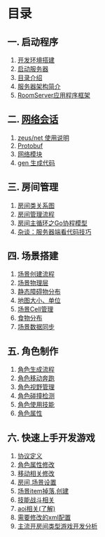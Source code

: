 # 目录


一. 启动程序
----
  1. [开发环境搭建](1.启动程序/1.开发环境搭建.md)
  2. [启动服务器](1.启动程序/2.启动服务器.md)
  3. [目录介绍](1.启动程序/3.目录介绍.md)
  4. [服务器架构简介](1.启动程序/4.服务器架构简介.md)
  5. [RoomServer应用程序框架](1.启动程序/5.RoomServer应用程序框架.md)


二. [网络会话](2.网络会话/目录.md)
----
  1. [zeus/net 使用说明](../src/zeus/net/README.md)
  1. [Protobuf](2.网络会话/Protobuf.md)
  1. [网络模块](2.网络会话/网络模块.md)
  1. [gen 生成代码](2.网络会话/gen生成代码.md)


三. 房间管理
----
  1. [房间类关系图](3.房间管理/1.房间类关系图.md)
  2. [房间管理流程](3.房间管理/2.房间管理流程.md)
  3. [房间主循环之Go协程模型](3.房间管理/3.房间主循环之Go协程模型.md)
  4. [杂谈：服务器端看代码技巧](3.房间管理/4.杂谈：服务器端看代码技巧.md)


四. 场景搭建
----
  1. [场景创建流程](4.场景搭建/1.场景创建流程.md)
  2. [场景物理层](4.场景搭建/2.场景物理层.md)
  3. [静态障碍物分布](4.场景搭建/3.静态障碍物分布.md)
  4. [地图大小、单位](4.场景搭建/4.地图大小、单位.md)
  5. [场景Cell管理](4.场景搭建/5.场景Cell管理.md)
  6. [食物分布](4.场景搭建/6.食物分布.md)
  7. [场景数据同步](4.场景搭建/7.场景数据同步.md)


五. 角色制作
----
  1. [角色生成流程](5.角色制作/1.角色生成流程.md)
  2. [角色移动奔跑](5.角色制作/2.角色移动奔跑.md)
  3. [角色视野管理](5.角色制作/3.角色视野管理.md)
  4. [角色碰撞检测](5.角色制作/4.角色碰撞检测.md)
  5. [角色使用技能](5.角色制作/5.角色使用技能.md)
  6. [角色属性](5.角色制作/6.角色属性.md)

六. 快速上手开发游戏
----

  1. [协议定义](6.快速上手开发游戏/1.协议定义.md)
  2. [角色属性修改](6.快速上手开发游戏/2.角色属性修改.md)
  3. [移动相关修改](6.快速上手开发游戏/3.移动相关修改.md)
  4. [房间,场景设置](6.快速上手开发游戏/4.房间,场景设置.md)
  5. [场景item掉落,创建](6.快速上手开发游戏/5.场景item掉落,创建.md)
  6. [技能战斗相关](6.快速上手开发游戏/6.技能战斗相关.md)
  7. [aoi相关(了解)](6.快速上手开发游戏/7.aoi相关(了解).md)
  8. [需要修改的xml配置](6.快速上手开发游戏/8.需要修改的xml配置.md)
  9. [主流开房间类型游戏开发分析](6.快速上手开发游戏/9.主流开房间类型游戏开发分析.md)

